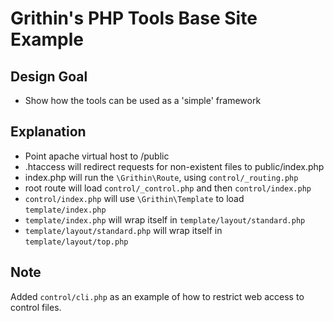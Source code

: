 # Grithin's PHP Tools Base Site Example
## Design Goal
-	Show how the tools can be used as a 'simple' framework

## Explanation
-	Point apache virtual host to /public
-	.htaccess will redirect requests for non-existent files to public/index.php
-	index.php will run the `\Grithin\Route`, using `control/_routing.php`
-	root route will load `control/_control.php` and then `control/index.php`
-	`control/index.php` will use `\Grithin\Template` to load `template/index.php`
-	`template/index.php` will wrap itself in `template/layout/standard.php`
-	`template/layout/standard.php` will wrap itself in `template/layout/top.php`


## Note
Added `control/cli.php` as an example of how to restrict web access to control files.